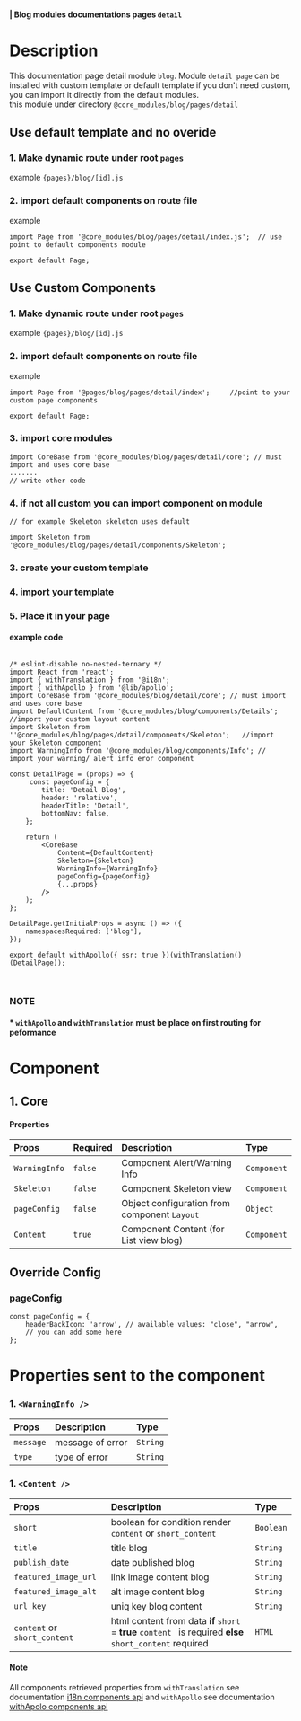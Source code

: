 #### | Blog modules documentations pages `detail`
# Description
This documentation page detail module `blog`.
Module `detail page` can be installed with custom template or default template
if you don't need custom, you can import it directly from the default modules. <br>
this module under directory `@core_modules/blog/pages/detail`


## Use default template and no overide
### 1. Make dynamic route under root `pages` 
example `{pages}/blog/[id].js`
### 2. import default components on route file 
example

```node
import Page from '@core_modules/blog/pages/detail/index.js';  // use point to default components module

export default Page;

```


## Use Custom Components

### 1. Make dynamic route under root `pages` 
example `{pages}/blog/[id].js`
### 2. import default components on route file 
example

```node
import Page from '@pages/blog/pages/detail/index';     //point to your custom page components

export default Page;

```

### 3. import core modules
```node
import CoreBase from '@core_modules/blog/pages/detail/core'; // must import and uses core base
....... 
// write other code
```

### 4. if not all custom you can import component on module

```node
// for example Skeleton skeleton uses default

import Skeleton from '@core_modules/blog/pages/detail/components/Skeleton';

```

### 3. create your custom template
### 4. import your template
### 5. Place it in your page
#### example code


```node

/* eslint-disable no-nested-ternary */
import React from 'react';
import { withTranslation } from '@i18n';
import { withApollo } from '@lib/apollo';
import CoreBase from '@core_modules/blog/detail/core'; // must import and uses core base
import DefaultContent from '@core_modules/blog/components/Details'; //import your custom layout content
import Skeleton from ''@core_modules/blog/pages/detail/components/Skeleton';   //import your Skeleton component
import WarningInfo from '@core_modules/blog/components/Info'; // import your warning/ alert info eror component

const DetailPage = (props) => {
     const pageConfig = {
        title: 'Detail Blog',
        header: 'relative', 
        headerTitle: 'Detail',
        bottomNav: false,
    };
    
    return (
        <CoreBase
            Content={DefaultContent}
            Skeleton={Skeleton}
            WarningInfo={WarningInfo}
            pageConfig={pageConfig}
            {...props}
        />
    );
};

DetailPage.getInitialProps = async () => ({
    namespacesRequired: ['blog'],
});

export default withApollo({ ssr: true })(withTranslation()(DetailPage));



```

### NOTE
#### * `withApollo` and `withTranslation` must be place on first routing for peformance


# Component


## 1. Core
#### Properties
| Props       | Required | Description | Type |
| :---        | :---     | :---        |:---  |
| `WarningInfo`  |  `false`   | Component Alert/Warning Info     | `Component`|
| `Skeleton`  |  `false`   | Component Skeleton view     | `Component`|
| `pageConfig`  |  `false`   | Object configuration from component `Layout`    | `Object`|
| `Content`  |  `true`   | Component Content (for List view blog)     | `Component`|


## Override Config
### pageConfig

````
const pageConfig = {
    headerBackIcon: 'arrow', // available values: "close", "arrow",
    // you can add some here
};
````

# Properties sent to the component

### 1. `<WarningInfo />`
| Props       | Description | Type |
| :---        | :---        |:---  |
| `message`     |  message of error      | `String`|
| `type`        |  type of error      | `String`|


### 1. `<Content />`
| Props       | Description | Type |
| :---        | :---        |:---  |
| `short`  | boolean for condition render `content` or `short_content`    | `Boolean`|
| `title` | title blog    | `String`|
| `publish_date`  | date published blog    | `String`|
| `featured_image_url`  | link image content blog    | `String`|
| `featured_image_alt`  |  alt image content blog   | `String`|
| `url_key`  | uniq key blog content   | `String`|
| `content` or `short_content`  | html content from data **if** `short` = **true** `content ` is required  **else** `short_content` required  | `HTML`|


#### Note
All components retrieved properties from `withTranslation` see documentation [i18n components api](https://react.i18next.com/latest/translation-render-prop) and `withApollo` see documentation [withApolo components api](https://www.apollographql.com/docs/react/api/react/hoc/#withapollocomponent) 